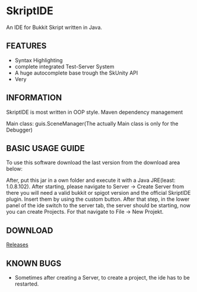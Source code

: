 # SkriptIDE
An IDE for Bukkit Skript written in Java.



## FEATURES
- Syntax Highlighting
- complete integrated Test-Server System
- A huge autocomplete base trough the SkUnity API
- Very

## INFORMATION
SkriptIDE is most written in OOP style.
Maven dependency management

Main class: guis.SceneManager(The actually Main class is only for the Debugger)


## BASIC USAGE GUIDE

To use this software download the last version from the download area below:

After, put this jar in a own folder and execute it with a Java JRE(least: 1.0.8.102).
After starting, please navigate to Server -> Create Server from there you will need a valid
bukkit or spigot version and the official SkriptIDE plugin.
Insert them by using the custom button.
After that step, in the lower panel of the ide switch to the server tab, the server should
be starting, now you can create Projects. For that navigate to File -> New Projekt.

## DOWNLOAD
[Releases](https://github.com/liz3/SkriptIDE/releases)


## KNOWN BUGS
- Sometimes after creating a Server, to create a project, the ide has to be restarted.
